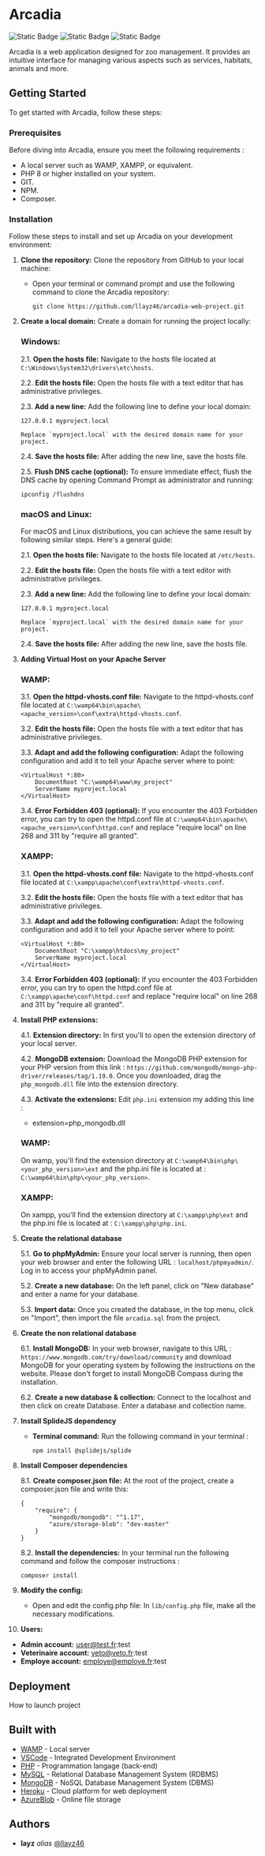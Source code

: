 # Arcadia

![Static Badge](https://img.shields.io/badge/MADES_WITH-MYSQL-%234479a1?style=for-the-badge&labelColor=%236ca4cc&link=llayz.fr) ![Static Badge](https://img.shields.io/badge/MADES_WITH-MONGODB-%2300ED64?style=for-the-badge&labelColor=0DAA4F&link=llayz.fr) ![Static Badge](https://img.shields.io/badge/MADES_WITH-PHP-%2345a4b8?style=for-the-badge&labelColor=%2338c1d0&link=llayz.fr) 

Arcadia is a web application designed for zoo management. It provides an intuitive interface for managing various aspects such as services, habitats, animals and more.

## Getting Started

To get started with Arcadia, follow these steps:

### Prerequisites

Before diving into Arcadia, ensure you meet the following requirements :

- A local server such as WAMP, XAMPP, or equivalent.
- PHP 8 or higher installed on your system.
- GIT.
- NPM.
- Composer.

### Installation

Follow these steps to install and set up Arcadia on your development environment:

1.  **Clone the repository:** Clone the repository from GitHub to your local machine:

    - Open your terminal or command prompt and use the following command to clone the Arcadia repository:

        ```
        git clone https://github.com/llayz46/arcadia-web-project.git
        ```

2.  **Create a local domain:** Create a domain for running the project locally:

    ### Windows:

    2.1. **Open the hosts file:** Navigate to the hosts file located at `C:\Windows\System32\drivers\etc\hosts`.

    2.2. **Edit the hosts file:** Open the hosts file with a text editor that has administrative privileges.

    2.3. **Add a new line:** Add the following line to define your local domain:

        127.0.0.1 myproject.local

        Replace `myproject.local` with the desired domain name for your project.

    2.4. **Save the hosts file:** After adding the new line, save the hosts file.

    2.5. **Flush DNS cache (optional):** To ensure immediate effect, flush the DNS cache by opening Command Prompt as administrator and running:

        ipconfig /flushdns

    ### macOS and Linux:

    For macOS and Linux distributions, you can achieve the same result by following similar steps. Here's a general guide:

    2.1. **Open the hosts file:** Navigate to the hosts file located at `/etc/hosts`.

    2.2. **Edit the hosts file:** Open the hosts file with a text editor with administrative privileges.

    2.3. **Add a new line:** Add the following line to define your local domain:

        127.0.0.1 myproject.local

        Replace `myproject.local` with the desired domain name for your project.

    2.4. **Save the hosts file:** After adding the new line, save the hosts file.

3.  **Adding Virtual Host on your Apache Server**

    ### WAMP:

    3.1. **Open the httpd-vhosts.conf file:** Navigate to the httpd-vhosts.conf file located at `C:\wamp64\bin\apache\<apache_version>\conf\extra\httpd-vhosts.conf`.

    3.2. **Edit the hosts file:** Open the hosts file with a text editor that has administrative privileges.

    3.3. **Adapt and add the following configuration:** Adapt the following configuration and add it to tell your Apache server where to point:

        <VirtualHost *:80>
            DocumentRoot "C:\wamp64\www\my_project"
            ServerName myproject.local
        </VirtualHost>

    3.4. **Error Forbidden 403 (optional):** If you encounter the 403 Forbidden error, you can try to open the httpd.conf file at `C:\wamp64\bin\apache\<apache_version>\conf\httpd.conf` and replace "require local" on line 268 and 311 by "require all granted".

    ### XAMPP:

    3.1. **Open the httpd-vhosts.conf file:** Navigate to the httpd-vhosts.conf file located at `C:\xampp\apache\conf\extra\httpd-vhosts.conf`.

    3.2. **Edit the hosts file:** Open the hosts file with a text editor that has administrative privileges.

    3.3. **Adapt and add the following configuration:** Adapt the following configuration and add it to tell your Apache server where to point:

        <VirtualHost *:80>
            DocumentRoot "C:\xampp\htdocs\my_project"
            ServerName myproject.local
        </VirtualHost>

    3.4. **Error Forbidden 403 (optional):** If you encounter the 403 Forbidden error, you can try to open the httpd.conf file at `C:\xampp\apache\conf\httpd.conf` and replace "require local" on line 268 and 311 by "require all granted".

4.  **Install PHP extensions:**

    4.1. **Extension directory:** In first you'll to open the extension directory of your local server.

    4.2. **MongoDB extension:** Download the MongoDB PHP extension for your PHP version from this link : `https://github.com/mongodb/mongo-php-driver/releases/tag/1.19.0`. Once you downloaded, drag the `php_mongodb.dll` file into the extension directory.

    4.3. **Activate the extensions:** Edit `php.ini` extension my adding this line : 
    - extension=php_mongodb.dll

    ### WAMP:

    On wamp, you'll find the extension directory at `C:\wamp64\bin\php\<your_php_version>\ext` and the php.ini file is located at : `C:\wamp64\bin\php\<your_php_version>`.

    ### XAMPP:

    On xampp, you'll find the extension directory at `C:\xampp\php\ext` and the php.ini file is located at : `C:\xampp\php\php.ini`.

6.  **Create the relational database**

    5.1. **Go to phpMyAdmin:** Ensure your local server is running, then open your web browser and enter the following URL : `localhost/phpmyadmin/`. Log in to access your phpMyAdmin panel.

    5.2. **Create a new database:** On the left panel, click on "New database" and enter a name for your database.

    5.3. **Import data:** Once you created the database, in the top menu, click on "Import", then import the file `arcadia.sql` from the project.

7.  **Create the non relational database**

    6.1. **Install MongoDB:** In your web browser, navigate to this URL : `https://www.mongodb.com/try/download/community` and download MongoDB for your operating system by following the instructions on the website. Please don't forget to install MongoDB Compass during the installation.

    6.2. **Create a new database & collection:** Connect to the localhost and then click on create Database. Enter a database and collection name.

8.  **Install SplideJS dependency**

    - **Terminal command:** Run the following command in your terminal : 

        ```
        npm install @splidejs/splide
        ```

9.  **Install Composer dependencies**

    8.1. **Create composer.json file:** At the root of the project, create a composer.json file and write this: 

        {
            "require": {
                "mongodb/mongodb": "^1.17",
                "azure/storage-blob": "dev-master"
            }
        }

    8.2. **Install the dependencies:** In your terminal run the following command and follow the composer instructions :

    ```
    composer install
    ```

11.  **Modify the config:**
    
     - Open and edit the config.php file: In `lib/config.php` file, make all the necessary modifications.

12.  **Users:**

- **Admin account:** user@test.fr:test
- **Veterinaire account:** veto@veto.fr:test
- **Employe account:** employe@employe.fr:test

## Deployment

How to launch project

## Built with

- [WAMP](https://www.wampserver.com/) - Local server
- [VSCode](https://code.visualstudio.com/) - Integrated Development Environment
- [PHP](https://www.php.net/) - Programmation langage (back-end)
- [MySQL](https://www.mysql.com/fr/) - Relational Database Management System (RDBMS)
- [MongoDB](https://www.mongodb.com/fr-fr) - NoSQL Database Management System (DBMS)
- [Heroku](https://www.heroku.com/) - Cloud platform for web deployment
- [AzureBlob](https://azure.microsoft.com/fr-fr/) - Online file storage

## Authors

- **layz** _alias_ [@llayz46](https://github.com/llayz46)
